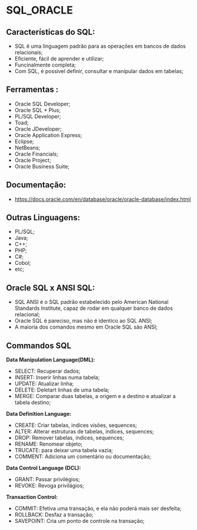 # SQL_ORACLE

## Características do SQL:
  - SQL é uma linguagem padrão para as operações em bancos de dados relacionais;
  - Eficiente, fácil de aprender e utilizar;
  - Funcinalmente completa;
  - Com SQL, é possível definir, consultar e manipular dados em tabelas;

## Ferramentas :
  - Oracle SQL Developer;
  - Oracle SQL * Plus;
  - PL/SQL Developer;
  - Toad;
  - Oracle JDeveloper;
  - Oracle Application Express;
  - Eclipse;
  - NetBeans;
  - Oracle Financials;
  - Oracle Project;
  - Oracle Business Suite;

## Documentação:
  - https://docs.oracle.com/en/database/oracle/oracle-database/index.html

## Outras Linguagens:
  - PL/SQL;
  - Java;
  - C++;
  - PHP;
  - C#;
  - Cobol;
  - etc;

## Oracle SQL x ANSI SQL:
  - SQL ANSI é o SQL padrão estabelecido pelo American National Standards Institute, capaz de rodar em qualquer banco de dados relacional;
  - Oracle SQL é pareciso, mas não é identico ao SQL ANSI;
  - A maioria dos comandos mesmo em Oracle SQL são ANSI;

## Commandos SQL
  **Data Manipulation Language(DML):**
  - SELECT: Recuperar dados;
  - INSERT: Inserir linhas numa tabela;
  - UPDATE: Atualizar linha;
  - DELETE: Deletart linhas de uma tabela;
  - MERGE: Comparar duas tabelas, a origem e a destino e atualizar a tabela destino;

  **Data Definition Language:**
  - CREATE: Criar tabelas, indices visões, sequences;
  - ALTER: Alterar estruturas de tabelas, indices, sequences;
  - DROP: Remover tabelas, indices, sequences;
  - RENAME: Renomear objeto;
  - TRUCATE: para deixar uma tabela vazia;
  - COMMENT: Adiciona um comentário ou documentação;

  **Data Control Language (DCL):**
  - GRANT: Passar privilégios;
  - REVOKE: Revoga privilágios;

  **Transaction Control:**
  - COMMIT: Efetiva uma transação, e ela não poderá mais ser desfeita;
  - ROLLBACK: Desfaz a transação;
  - SAVEPOINT: Cria um ponto de controle na transação;
